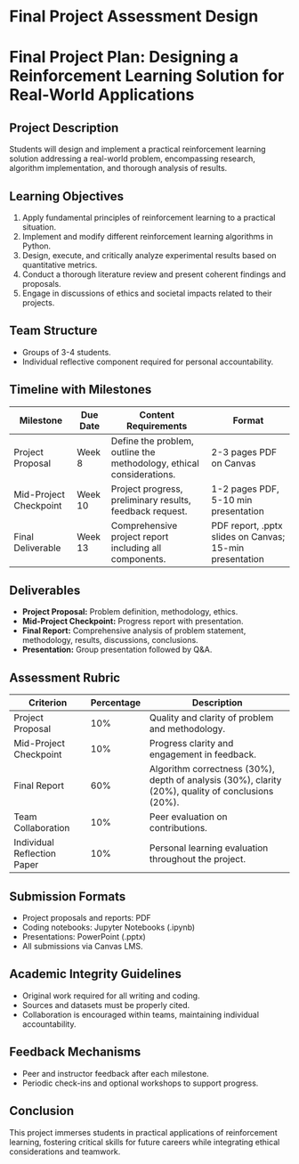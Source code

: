 Final Project Assessment Design
===============================

# Final Project Plan: Designing a Reinforcement Learning Solution for Real-World Applications

## Project Description
Students will design and implement a practical reinforcement learning solution addressing a real-world problem, encompassing research, algorithm implementation, and thorough analysis of results.

## Learning Objectives
1. Apply fundamental principles of reinforcement learning to a practical situation.
2. Implement and modify different reinforcement learning algorithms in Python.
3. Design, execute, and critically analyze experimental results based on quantitative metrics.
4. Conduct a thorough literature review and present coherent findings and proposals.
5. Engage in discussions of ethics and societal impacts related to their projects.

## Team Structure
- Groups of 3-4 students.
- Individual reflective component required for personal accountability.

## Timeline with Milestones
| Milestone                       | Due Date      | Content Requirements                                   | Format                     |
|---------------------------------|---------------|-------------------------------------------------------|----------------------------|
| Project Proposal                | Week 8       | Define the problem, outline the methodology, ethical considerations. | 2-3 pages PDF on Canvas    |
| Mid-Project Checkpoint          | Week 10      | Project progress, preliminary results, feedback request.  | 1-2 pages PDF, 5-10 min presentation |
| Final Deliverable               | Week 13      | Comprehensive project report including all components. | PDF report, .pptx slides on Canvas; 15-min presentation |

## Deliverables
- **Project Proposal:** Problem definition, methodology, ethics.
- **Mid-Project Checkpoint:** Progress report with presentation.
- **Final Report:** Comprehensive analysis of problem statement, methodology, results, discussions, conclusions.
- **Presentation:** Group presentation followed by Q&A.

## Assessment Rubric
| Criterion                        | Percentage     | Description                                    |
|---------------------------------|----------------|------------------------------------------------|
| Project Proposal                | 10%            | Quality and clarity of problem and methodology. |
| Mid-Project Checkpoint          | 10%            | Progress clarity and engagement in feedback.   |
| Final Report                    | 60%            | Algorithm correctness (30%), depth of analysis (30%), clarity (20%), quality of conclusions (20%). |
| Team Collaboration              | 10%            | Peer evaluation on contributions.               |
| Individual Reflection Paper      | 10%            | Personal learning evaluation throughout the project.  |

## Submission Formats
- Project proposals and reports: PDF
- Coding notebooks: Jupyter Notebooks (.ipynb)
- Presentations: PowerPoint (.pptx)
- All submissions via Canvas LMS.

## Academic Integrity Guidelines
- Original work required for all writing and coding.
- Sources and datasets must be properly cited.
- Collaboration is encouraged within teams, maintaining individual accountability.

## Feedback Mechanisms
- Peer and instructor feedback after each milestone.
- Periodic check-ins and optional workshops to support progress.

## Conclusion
This project immerses students in practical applications of reinforcement learning, fostering critical skills for future careers while integrating ethical considerations and teamwork.